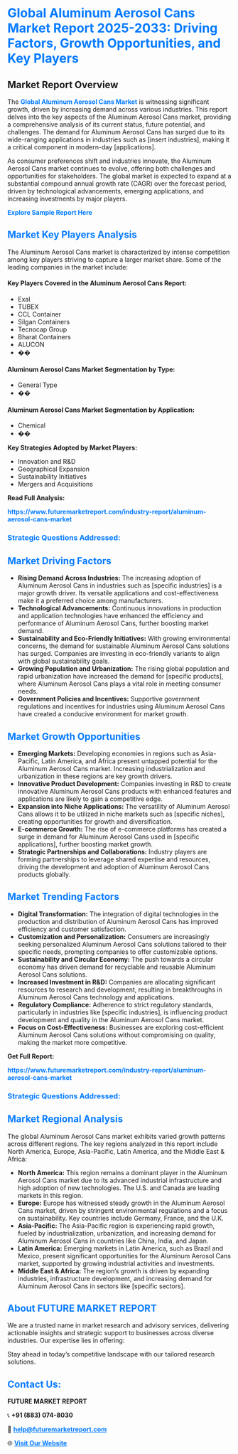 <h1 style="color: #007BFF;">Global Aluminum Aerosol Cans Market Report 2025-2033: Driving Factors, Growth Opportunities, and Key Players</h1>

<section id="overview">
<h2>Market Report Overview</h2>
<p>The <a href="https://www.futuremarketreport.com/industry-report/aluminum-aerosol-cans-market" style="color: #007BFF; text-decoration: none;"><strong>Global Aluminum Aerosol Cans Market</strong></a> is witnessing significant growth, driven by increasing demand across various industries. This report delves into the key aspects of the Aluminum Aerosol Cans market, providing a comprehensive analysis of its current status, future potential, and challenges. The demand for Aluminum Aerosol Cans has surged due to its wide-ranging applications in industries such as [insert industries], making it a critical component in modern-day [applications].</p>
<p>As consumer preferences shift and industries innovate, the Aluminum Aerosol Cans market continues to evolve, offering both challenges and opportunities for stakeholders. The global market is expected to expand at a substantial compound annual growth rate (CAGR) over the forecast period, driven by technological advancements, emerging applications, and increasing investments by major players.</p>
</section>

<section id="overview">
<p><a href="https://www.futuremarketreport.com/request-sample/reportId=117564" style="color: #007BFF; text-decoration: none;"><strong>Explore Sample Report Here</strong></a></p>
</section>

<section id="key-players">
<h2 style="color: #007BFF;">Market Key Players Analysis</h2>
<p>The Aluminum Aerosol Cans market is characterized by intense competition among key players striving to capture a larger market share. Some of the leading companies in the market include:</p>
<h4>Key Players Covered in the Aluminum Aerosol Cans Report:</h4>
<ul><li>Exal</li><li>TUBEX</li><li>CCL Container</li><li>Silgan Containers</li><li>Tecnocap Group</li><li>Bharat Containers</li><li>ALUCON</li><li>��</li></ul>
<h4>Aluminum Aerosol Cans Market Segmentation by Type:</h4>
<ul><li>General Type</li><li>��</li></ul>

<h4>Aluminum Aerosol Cans Market Segmentation by Application:</h4>
<ul><li>Chemical</li><li>��</li></ul>
<p><strong>Key Strategies Adopted by Market Players:</strong></p>
<ul>
<li>Innovation and R&D</li>
<li>Geographical Expansion</li>
<li>Sustainability Initiatives</li>
<li>Mergers and Acquisitions</li>
</ul>
</section>

<section>
<p><strong>Read Full Analysis: </strong></p><a href="https://www.futuremarketreport.com/industry-report/aluminum-aerosol-cans-market" style="color: #007BFF; text-decoration: none;"><strong>https://www.futuremarketreport.com/industry-report/aluminum-aerosol-cans-market</strong></a>
<h3 style="color: #007BFF;">Strategic Questions Addressed:</h3>
</section>

<section id="driving-factors">
<h2 style="color: #007BFF;">Market Driving Factors</h2>
<ul>
<li><strong>Rising Demand Across Industries:</strong> The increasing adoption of Aluminum Aerosol Cans in industries such as [specific industries] is a major growth driver. Its versatile applications and cost-effectiveness make it a preferred choice among manufacturers.</li>
<li><strong>Technological Advancements:</strong> Continuous innovations in production and application technologies have enhanced the efficiency and performance of Aluminum Aerosol Cans, further boosting market demand.</li>
<li><strong>Sustainability and Eco-Friendly Initiatives:</strong> With growing environmental concerns, the demand for sustainable Aluminum Aerosol Cans solutions has surged. Companies are investing in eco-friendly variants to align with global sustainability goals.</li>
<li><strong>Growing Population and Urbanization:</strong> The rising global population and rapid urbanization have increased the demand for [specific products], where Aluminum Aerosol Cans plays a vital role in meeting consumer needs.</li>
<li><strong>Government Policies and Incentives:</strong> Supportive government regulations and incentives for industries using Aluminum Aerosol Cans have created a conducive environment for market growth.</li>
</ul>
</section>

<section id="growth-opportunities">
<h2 style="color: #007BFF;">Market Growth Opportunities</h2>
<ul>
<li><strong>Emerging Markets:</strong> Developing economies in regions such as Asia-Pacific, Latin America, and Africa present untapped potential for the Aluminum Aerosol Cans market. Increasing industrialization and urbanization in these regions are key growth drivers.</li>
<li><strong>Innovative Product Development:</strong> Companies investing in R&D to create innovative Aluminum Aerosol Cans products with enhanced features and applications are likely to gain a competitive edge.</li>
<li><strong>Expansion into Niche Applications:</strong> The versatility of Aluminum Aerosol Cans allows it to be utilized in niche markets such as [specific niches], creating opportunities for growth and diversification.</li>
<li><strong>E-commerce Growth:</strong> The rise of e-commerce platforms has created a surge in demand for Aluminum Aerosol Cans used in [specific applications], further boosting market growth.</li>
<li><strong>Strategic Partnerships and Collaborations:</strong> Industry players are forming partnerships to leverage shared expertise and resources, driving the development and adoption of Aluminum Aerosol Cans products globally.</li>
</ul>
</section>

<section id="trending-factors">
<h2 style="color: #007BFF;">Market Trending Factors</h2>
<ul>
<li><strong>Digital Transformation:</strong> The integration of digital technologies in the production and distribution of Aluminum Aerosol Cans has improved efficiency and customer satisfaction.</li>
<li><strong>Customization and Personalization:</strong> Consumers are increasingly seeking personalized Aluminum Aerosol Cans solutions tailored to their specific needs, prompting companies to offer customizable options.</li>
<li><strong>Sustainability and Circular Economy:</strong> The push towards a circular economy has driven demand for recyclable and reusable Aluminum Aerosol Cans solutions.</li>
<li><strong>Increased Investment in R&D:</strong> Companies are allocating significant resources to research and development, resulting in breakthroughs in Aluminum Aerosol Cans technology and applications.</li>
<li><strong>Regulatory Compliance:</strong> Adherence to strict regulatory standards, particularly in industries like [specific industries], is influencing product development and quality in the Aluminum Aerosol Cans market.</li>
<li><strong>Focus on Cost-Effectiveness:</strong> Businesses are exploring cost-efficient Aluminum Aerosol Cans solutions without compromising on quality, making the market more competitive.</li>
</ul>
</section>

<section>
<p><strong>Get Full Report: </strong></p><a href="https://www.futuremarketreport.com/industry-report/aluminum-aerosol-cans-market" style="color: #007BFF; text-decoration: none;"><strong>https://www.futuremarketreport.com/industry-report/aluminum-aerosol-cans-market</strong></a>
<h3 style="color: #007BFF;">Strategic Questions Addressed:</h3>
</section>


<section id="regional-analysis">
<h2 style="color: #007BFF;">Market Regional Analysis</h2>
<p>The global Aluminum Aerosol Cans market exhibits varied growth patterns across different regions. The key regions analyzed in this report include North America, Europe, Asia-Pacific, Latin America, and the Middle East & Africa:</p>
<ul>
<li><strong>North America:</strong> This region remains a dominant player in the Aluminum Aerosol Cans market due to its advanced industrial infrastructure and high adoption of new technologies. The U.S. and Canada are leading markets in this region.</li>
<li><strong>Europe:</strong> Europe has witnessed steady growth in the Aluminum Aerosol Cans market, driven by stringent environmental regulations and a focus on sustainability. Key countries include Germany, France, and the U.K.</li>
<li><strong>Asia-Pacific:</strong> The Asia-Pacific region is experiencing rapid growth, fueled by industrialization, urbanization, and increasing demand for Aluminum Aerosol Cans in countries like China, India, and Japan.</li>
<li><strong>Latin America:</strong> Emerging markets in Latin America, such as Brazil and Mexico, present significant opportunities for the Aluminum Aerosol Cans market, supported by growing industrial activities and investments.</li>
<li><strong>Middle East & Africa:</strong> The region’s growth is driven by expanding industries, infrastructure development, and increasing demand for Aluminum Aerosol Cans in sectors like [specific sectors].</li>
</ul>
</section>

<footer>
<h2 style="color: #007BFF;">About FUTURE MARKET REPORT</h2>
<p>We are a trusted name in market research and advisory services, delivering actionable insights and strategic support to businesses across diverse industries. Our expertise lies in offering:</p>

<p>Stay ahead in today’s competitive landscape with our tailored research solutions.</p>

<h2 style="color: #007BFF;">Contact Us:</h2>
<p><strong>FUTURE MARKET REPORT</strong></p>
<p>📞 <strong>+91 (883) 074-8030</strong></p>
<p>📧 <strong><a href="mailto:help@futuremarketreport.com" style="color: #007BFF;">help@futuremarketreport.com</a></strong></p>
<p>🌐 <strong><a href="https://www.futuremarketreport.com/" style="color: #007BFF;">Visit Our Website</a></strong></p>
</footer>